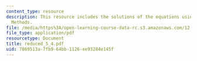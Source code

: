 ```yaml
---
content_type: resource
description: This resource includes the solutions of the equations using Reduced State
  Methods.
file: /media/https%3A/open-learning-course-data-rc.s3.amazonaws.com/12-864-inference-from-data-and-models-spring-2005/7869513a7fb964bb1126ee93284e145f_reduced_5_4.pdf
file_type: application/pdf
resourcetype: Document
title: reduced_5_4.pdf
uid: 7869513a-7fb9-64bb-1126-ee93284e145f
---
```

